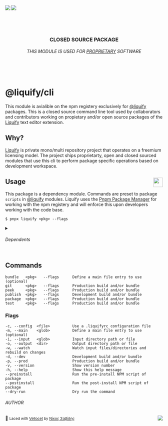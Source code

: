 ## <img src="https://img.shields.io/circleci/build/github/panoply/liquify/circleci-project-setup?token=54a787fdd39139be0add226455eb4d07f34f9d3f&style=flat-square&logo=CircleCI&label=&labelColor=555" align="left" />&nbsp;&nbsp;<img align="left" src="https://img.shields.io/librariesio/release/npm/@liquify/specs?style=flat-square&label=&logoWidth=28&labelColor=555&logo=data:image/svg+xml;base64,PHN2ZyB4bWxucz0iaHR0cDovL3d3dy53My5vcmcvMjAwMC9zdmciIHZpZXdCb3g9IjAgMCAyNCA5LjMzIj48dGl0bGU+bnBtPC90aXRsZT48cGF0aCBkPSJNMCwwVjhINi42N1Y5LjMzSDEyVjhIMjRWMFpNNi42Nyw2LjY2SDUuMzN2LTRINHY0SDEuMzRWMS4zM0g2LjY3Wm00LDBWOEg4VjEuMzNoNS4zM1Y2LjY2SDEwLjY3Wm0xMiwwSDIxLjM0di00SDIwdjRIMTguNjd2LTRIMTcuMzR2NEgxNC42N1YxLjMzaDhabS0xMi00SDEyVjUuMzNIMTAuNjZaIiBzdHlsZT0iZmlsbDojZmZmIi8+PC9zdmc+" />

<!-- NPM BANNER  -->

<br><br>

<h3 align="center">CLOSED SOURCE PACKAGE</h3>
<h6 align="center">THIS MODULE IS USED FOR <a href="https://liquify.dev">PROPRIETARY</a> SOFTWARE</h6>
<br><br>

# @liquify/cli

This module is avialible on the npm registery exclusively for [@liquify](#) packages. This is a closed source command line tool used by collaborators and contributors working on propietary and/or open source packages of the [Liquify](#) text editor extension.

## Why?

[Liquify](https://liquify.dev) is private mono/multi repository project that operates on a freemium licensing model. The project ships proprietarty, open and closed sourced modules that use this cli to perform package specific operations based on development workspace.

## Usage <img align="right" src="https://pnpm.js.org/img/logos/pnpm-standard.svg" width="30">

This package is a dependency module. Commands are preset to package `scripts` in [@liquify](#) modules. Liquify uses the [Pnpm Package Manager](#) for working with the npm registery and will enforce this upon developers working with the code base.

```cli
$ pnpx liquify <pkg> --flags
```

<details>
<summary>
  <h6>Dependents</h6>
</summary>
<p>

- [@liquify/atom](#)
- [@liquify/liquid-language-server](#)
- [@liquify/liquid-language-grammars](#)
- [@liquify/sublime](#)
- [@liquify/vscode](#)
- [@liquify/liquify.dev](#)

</p>
</details>

## Commands

```cli
bundle   <pkg>   --flags      Define a main file entry to use (optional)
git      <pkg>   --flags      Production build and/or bundle
peek     <pkg>   --flags      Production build and/or bundle
publish  <pkg>   --flags      Development build and/or bundle
package  <pkg>   --flags      Production build and/or bundle
test     <pkg>   --flags      Production build and/or bundle
```

### Flags

```cli
-c, --config  <file>          Use a .liquifyrc configuration file
-m, --main    <glob>          Define a main file entry to use (optional)
-i, --input   <glob>          Input directory path or file
-o, --output  <dir>           Output directory path or file
-w, --watch                   Watch input files/directories and rebuild on changes
-d, --dev                     Development build and/or bundle
-p, --prod                    Production build and/or bundle
-v, --version                 Show version number
-h, --help                    Show this help message
--preinstall                  Run the pre-install NPM script of package
--postinstall                 Run the post-install NPM script of package
--dry-run                     Dry run the command
```

###### AUTHOR

🥛 <small>Laced with [Vellocet](#) by [Νίκος Σαβίδης](mailto:nicos@gmx.com)</small> <img align="right" src="https://img.shields.io/badge/-@sisselsiv-1DA1F2?logo=twitter&logoColor=fff" />
